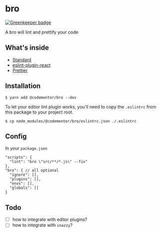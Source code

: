 # bro

[![Greenkeeper badge](https://badges.greenkeeper.io/CodementorIO/bro.svg)](https://greenkeeper.io/)

A bro will lint and prettify your code

## What's inside
- [Standard](https://github.com/standard/standard)
- [eslint-plugin-react](https://github.com/yannickcr/eslint-plugin-react)
- [Prettier](https://github.com/prettier/prettier)

## Installation

```
$ yarn add @codementor/bro --dev
```

To let your editor lint plugin works, you'll need to copy the `.eslintrc` from this package to your project root.
```
$ cp node_modules/@codementor/bro/eslintrc.json ./.eslintrc
```

## Config

In your `package.json`

```
"scripts": {
  "lint": "bro \"src/**/*.js\" --fix"
},
"bro": { // all optional
  "ignore": [],
  "plugins": [],
  "envs": [],
  "globals": []
}
```

## Todo
- [ ] how to integrate with editor plugins?
- [ ] how to integrate with `snazzy`?
